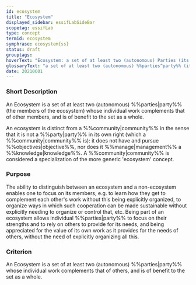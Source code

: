 ```yaml
---
id: ecosystem
title: "Ecosystem"
displayed_sidebar: essifLabSideBar
scopetag: essifLab
type: concept
termid: ecosystem
symphrase: ecosystem{ss}
status: draft
grouptags:
hoverText: "Ecosystem: a set of at least two (autonomous) Parties (its 'members') whose individual work complements that of other members, and is of benefit to the set as a whole."
glossaryText: "a set of at least two (autonomous) %%parties^party%% (its 'members') whose individual work complements that of other members, and is of benefit to the set as a whole."
date: 20210601
---
```


### Short Description
An Ecosystem is a set of at least two (autonomous) %%parties|party%% (the members of the ecosystem) whose individual work complements that of other members, and is of benefit to the set as a whole.

An ecosystem is distinct from a %%community|community%% in the sense that it is not a %%party|party%% in its own right (which a %%community|community%% is): it does not have and pursue %%objectives|objective%%, nor does it %%manage|management%% a %%knowledge|knowledge%%. A %%community|community%% is considered a specialization of the more generic 'ecosystem' concept.

### Purpose
The ability to distinguish between an ecosystem and a non-ecosystem enables one to focus on its members, e.g. to learn how they get to complement each other's work without this being explicitly organized, to organize ways in which such cooperation can be made sustainable without explicitly needing to organize or control that, etc. Being part of an ecosystem allows individual %%parties|party%% to focus on their strengths and to rely on others to provide for its needs, and being appreciated for the value of its own work as it provides for the needs of others, without the need of explicitly organizing all this.

### Criterion
An Ecosystem is a set of at least two (autonomous) %%parties|party%% whose individual work complements that of others, and is of benefit to the set as a whole.
